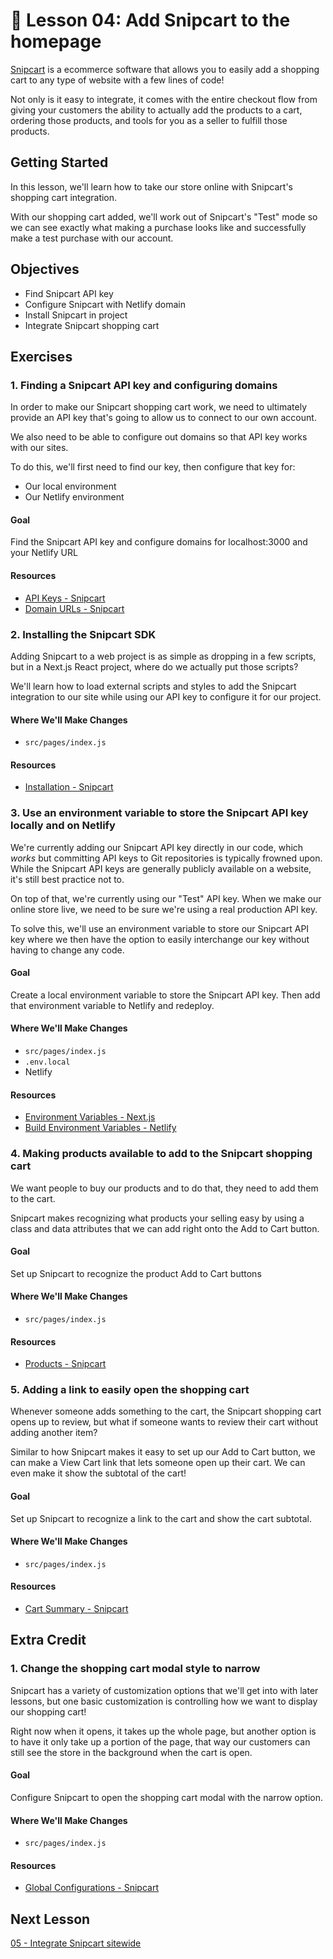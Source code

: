 # 📓 Lesson 04: Add Snipcart to the homepage

[Snipcart](https://snipcart.com/) is a ecommerce software that allows you to easily add a shopping cart to any type of website with a few lines of code!

Not only is it easy to integrate, it comes with the entire checkout flow from giving your customers the ability to actually add the products to a cart, ordering those products, and tools for you as a seller to fulfill those products.

## Getting Started

In this lesson, we'll learn how to take our store online with Snipcart's shopping cart integration.

With our shopping cart added, we'll work out of Snipcart's "Test" mode so we can see exactly what making a purchase looks like and successfully make a test purchase with our account.

## Objectives
* Find Snipcart API key
* Configure Snipcart with Netlify domain
* Install Snipcart in project
* Integrate Snipcart shopping cart

## Exercises

### 1. Finding a Snipcart API key and configuring domains

In order to make our Snipcart shopping cart work, we need to ultimately provide an API key that's going to allow us to connect to our own account.

We also need to be able to configure out domains so that API key works with our sites.

To do this, we'll first need to find our key, then configure that key for:
* Our local environment
* Our Netlify environment

#### Goal

Find the Snipcart API key and configure domains for localhost:3000 and your Netlify URL

#### Resources
* [API Keys - Snipcart](https://docs.snipcart.com/v3/dashboard/account-configuration#3-api-keys)
* [Domain URLs - Snipcart](https://docs.snipcart.com/v3/dashboard/store-configuration#5-domains--urls)

### 2. Installing the Snipcart SDK

Adding Snipcart to a web project is as simple as dropping in a few scripts, but in a Next.js React project, where do we actually put those scripts?

We'll learn how to load external scripts and styles to add the Snipcart integration to our site while using our API key to configure it for our project.

#### Where We'll Make Changes
* `src/pages/index.js`

#### Resources
* [Installation - Snipcart](https://docs.snipcart.com/v3/setup/installation)

### 3. Use an environment variable to store the Snipcart API key locally and on Netlify

We're currently adding our Snipcart API key directly in our code, which _works_ but committing API keys to Git repositories is typically frowned upon. While the Snipcart API keys are generally publicly available on a website, it's still best practice not to.

On top of that, we're currently using our "Test" API key. When we make our online store live, we need to be sure we're using a real production API key.

To solve this, we'll use an environment variable to store our Snipcart API key where we then have the option to easily interchange our key without having to change any code.

#### Goal

Create a local environment variable to store the Snipcart API key. Then add that environment variable to Netlify and redeploy.

#### Where We'll Make Changes
* `src/pages/index.js`
* `.env.local`
* Netlify

#### Resources
* [Environment Variables - Next.js](https://nextjs.org/docs/basic-features/environment-variables)
* [Build Environment Variables - Netlify](https://docs.netlify.com/configure-builds/environment-variables/)

### 4. Making products available to add to the Snipcart shopping cart

We want people to buy our products and to do that, they need to add them to the cart.

Snipcart makes recognizing what products your selling easy by using a class and data attributes that we can add right onto the Add to Cart button.

#### Goal

Set up Snipcart to recognize the product Add to Cart buttons

#### Where We'll Make Changes
* `src/pages/index.js`

#### Resources
* [Products - Snipcart](https://docs.snipcart.com/v3/setup/products)

### 5. Adding a link to easily open the shopping cart

Whenever someone adds something to the cart, the Snipcart shopping cart opens up to review, but what if someone wants to review their cart without adding another item?

Similar to how Snipcart makes it easy to set up our Add to Cart button, we can make a View Cart link that lets someone open up their cart. We can even make it show the subtotal of the cart!

#### Goal

Set up Snipcart to recognize a link to the cart and show the cart subtotal.

#### Where We'll Make Changes
* `src/pages/index.js`

#### Resources
* [Cart Summary - Snipcart](https://docs.snipcart.com/v3/setup/cart-summary)

## Extra Credit

### 1. Change the shopping cart modal style to narrow

Snipcart has a variety of customization options that we'll get into with later lessons, but one basic customization is controlling how we want to display our shopping cart!

Right now when it opens, it takes up the whole page, but another option is to have it only take up a portion of the page, that way our customers can still see the store in the background when the cart is open.

#### Goal

Configure Snipcart to open the shopping cart modal with the narrow option.

#### Where We'll Make Changes
* `src/pages/index.js`

#### Resources
* [Global Configurations - Snipcart](https://docs.snipcart.com/v3/setup/installation#global-configurations)

## Next Lesson

[05 - Integrate Snipcart sitewide](https://github.com/colbyfayock/hyper-bros-trading-workshop/blob/main/lessons/05%20-%20Integrate%20Snipcart%20sitewide.md)

